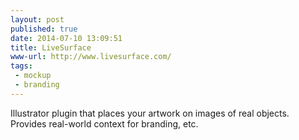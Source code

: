 ```yaml
---
layout: post
published: true
date: 2014-07-10 13:09:51
title: LiveSurface
www-url: http://www.livesurface.com/
tags:
 - mockup
 - branding
---
```


Illustrator plugin that places your artwork on images of real objects. Provides real-world context for branding, etc.
